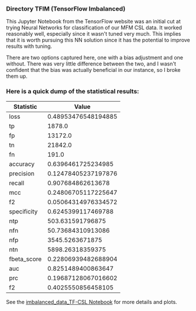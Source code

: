 ### Directory TFIM (TensorFlow Imbalanced)
This Jupyter Notebook from the TensorFlow website was an initial cut at trying
Neural Networks for classification of our MFM CSL data. It worked reasonably well,
especially since it wasn't tuned very much. This implies that it is worth pursuing this
NN solution since it has the potential to improve results with tuning.

There are two options captured here, one with a bias adjustment and one without. There was
very little difference between the two, and I wasn't confident that the bias was actually 
beneficial in our instance, so I broke them up.

### Here is a quick dump of the statistical results:
| Statistic   | Value                |
|-------------|----------------------|
| loss        | 0.48953476548194885  |
| tp          | 1878.0               |
| fp          | 13172.0              |
| tn          | 21842.0              |
| fn          | 191.0                |
| accuracy    | 0.6396461725234985   |
| precision   | 0.12478405237197876  |
| recall      | 0.907684862613678    |
| mcc         | 0.24806705117225647  |
| f2          | 0.05064314976334572  |
| specificity | 0.6245399117469788   |
| ntp         | 503.631591796875     |
| nfn         | 50.73684310913086    |
| nfp         | 3545.5263671875      |
| ntn         | 5898.26318359375     |
| fbeta_score | 0.22806939482688904  |
| auc         | 0.8251489400863647   |
| prc         | 0.19687128067016602  |
| f2          | 0.4025550856458105   |

See the [imbalanced_data_TF-CSL Notebook](imbalanced_data_TF-CSL.ipynb) for more details and plots.
